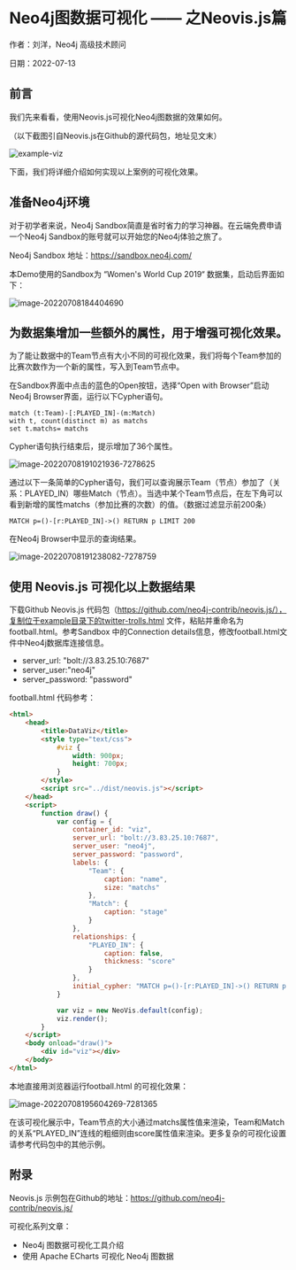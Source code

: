 # Neo4j图数据可视化 —— 之Neovis.js篇

作者：刘洋，Neo4j 高级技术顾问

日期：2022-07-13

## 前言

我们先来看看，使用Neovis.js可视化Neo4j图数据的效果如何。

（以下截图引自Neovis.js在Github的源代码包，地址见文末）

![example-viz](neo4j-visulization-neovis-intro/example-viz.png)



下面，我们将详细介绍如何实现以上案例的可视化效果。

## 准备Neo4j环境

对于初学者来说，Neo4j Sandbox简直是省时省力的学习神器。在云端免费申请一个Neo4j Sandbox的账号就可以开始您的Neo4j体验之旅了。

Neo4j Sandbox 地址：https://sandbox.neo4j.com/

本Demo使用的Sandbox为 “Women's World Cup 2019“ 数据集，启动后界面如下：

![image-20220708184404690](neo4j-visulization-neovis-intro/image-20220708184404690.png)

## 为数据集增加一些额外的属性，用于增强可视化效果。

为了能让数据中的Team节点有大小不同的可视化效果，我们将每个Team参加的比赛次数作为一个新的属性，写入到Team节点中。

在Sandbox界面中点击的蓝色的Open按钮，选择“Open with Browser”启动Neo4j Browser界面，运行以下Cypher语句。

```cypher
match (t:Team)-[:PLAYED_IN]-(m:Match)
with t, count(distinct m) as matchs
set t.matchs= matchs
```

Cypher语句执行结束后，提示增加了36个属性。

![image-20220708191021936-7278625](neo4j-visulization-neovis-intro/image-20220708191021936-7278625.png)

通过以下一条简单的Cypher语句，我们可以查询展示Team（节点）参加了（关系：PLAYED_IN）哪些Match（节点）。当选中某个Team节点后，在左下角可以看到新增的属性matchs（参加比赛的次数）的值。（数据过滤显示前200条）

```cypher
MATCH p=()-[r:PLAYED_IN]->() RETURN p LIMIT 200
```

在Neo4j Browser中显示的查询结果。

![image-20220708191238082-7278759](neo4j-visulization-neovis-intro/image-20220708191238082-7278759.png)

## 使用 Neovis.js 可视化以上数据结果

下载Github Neovis.js 代码包（https://github.com/neo4j-contrib/neovis.js/），复制位于example目录下的twitter-trolls.html 文件，粘贴并重命名为 football.html。参考Sandbox 中的Connection details信息，修改football.html文件中Neo4j数据库连接信息。

- server_url: "bolt://3.83.25.10:7687"
- server_user:"neo4j"
- server_password: "password"

football.html 代码参考：

```html
<html>
    <head>
        <title>DataViz</title>
        <style type="text/css">
            #viz {
                width: 900px;
                height: 700px;
            }
        </style>
        <script src="../dist/neovis.js"></script>
    </head>   
    <script>
        function draw() {
            var config = {
                container_id: "viz",
                server_url: "bolt://3.83.25.10:7687",
                server_user: "neo4j",
                server_password: "password",
                labels: {
                    "Team": {
                        caption: "name",
                        size: "matchs"
                    },
                    "Match": {
                        caption: "stage"
                    }
                },
                relationships: {
                    "PLAYED_IN": {
                        caption: false,
                        thickness: "score"
                    }
                },
                initial_cypher: "MATCH p=()-[r:PLAYED_IN]->() RETURN p LIMIT 200"
            }

            var viz = new NeoVis.default(config);
            viz.render();
        }
    </script>
    <body onload="draw()">
        <div id="viz"></div>
    </body>
</html>
```

本地直接用浏览器运行football.html 的可视化效果：

![image-20220708195604269-7281365](neo4j-visulization-neovis-intro/image-20220708195604269-7281365.png)

在该可视化展示中，Team节点的大小通过matchs属性值来渲染，Team和Match的关系“PLAYED_IN”连线的粗细则由score属性值来渲染。更多复杂的可视化设置请参考代码包中的其他示例。

## 附录

Neovis.js 示例包在Github的地址：https://github.com/neo4j-contrib/neovis.js/

可视化系列文章：

- Neo4j 图数据可视化工具介绍
- 使用 Apache ECharts 可视化 Neo4j 图数据
